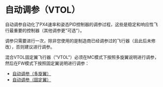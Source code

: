 # 自动调参（VTOL）

自动调参自动化了PX4速率和姿态PID控制器的调参过程，这些是稳定和响应性飞行最重要的控制器（其他调参更"可选"）。

调参只需要进行一次，除非您使用的是制造商已经调参过的飞行器（且此后未修改），否则建议进行调参。

混合VTOL固定翼飞行器（"VTOL"）必须在MC模式下按照多旋翼说明进行调参，然后在FW模式下按照固定翼说明进行调参：

- [自动调参（多旋翼）](../config/autotune_mc.md)
- [自动调参（固定翼）](../config/autotune_fw.md)
